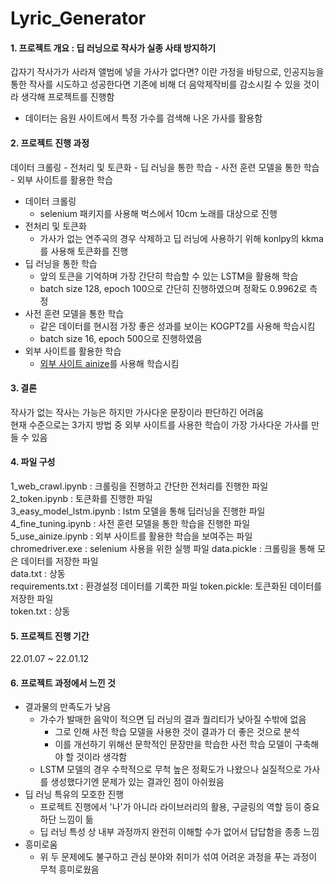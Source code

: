 # Lyric_Generator
#### 1. 프로젝트 개요 : 딥 러닝으로 작사가 실종 사태 방지하기
갑자기 작사가가 사라져 앨범에 넣을 가사가 없다면? 이란 가정을 바탕으로, 인공지능을 통한 작사를 시도하고 성공한다면 기존에 비해 더 음악제작비를 감소시킬 수 있을 것이라 생각해 프로젝트를 진행함
- 데이터는 음원 사이트에서 특정 가수를 검색해 나온 가사를 활용함

#### 2. 프로젝트 진행 과정
데이터 크롤링 - 전처리 및 토큰화 - 딥 러닝을 통한 학습 - 사전 훈련 모델을 통한 학습 - 외부 사이트를 활용한 학습
- 데이터 크롤링
  - selenium 패키지를 사용해 벅스에서 10cm 노래를 대상으로 진행
- 전처리 및 토큰화
  - 가사가 없는 연주곡의 경우 삭제하고 딥 러닝에 사용하기 위해 konlpy의 kkma를 사용해 토큰화를 진행
- 딥 러닝을 통한 학습
  - 앞의 토큰을 기억하며 가장 간단히 학습할 수 있는 LSTM을 활용해 학습
  - batch size 128, epoch 100으로 간단히 진행하였으며 정확도 0.9962로 측정
- 사전 훈련 모델을 통한 학습
  - 같은 데이터를 현시점 가장 좋은 성과를 보이는 KOGPT2를 사용해 학습시킴
  - batch size 16, epoch 500으로 진행하였음
- 외부 사이트를 활용한 학습
  - [외부 사이트 ainize](https://ainize.ai/teachable-nlp)를 사용해 학습시킴

#### 3. 결론
작사가 없는 작사는 가능은 하지만 가사다운 문장이라 판단하긴 어려움  
현재 수준으로는 3가지 방법 중 외부 사이트를 사용한 학습이 가장 가사다운 가사를 만들 수 있음

#### 4. 파일 구성
1_web_crawl.ipynb : 크롤링을 진행하고 간단한 전처리를 진행한 파일  
2_token.ipynb : 토큰화를 진행한 파일  
3_easy_model_lstm.ipynb : lstm 모델을 통해 딥러닝을 진행한 파일  
4_fine_tuning.ipynb : 사전 훈련 모델을 통한 학습을 진행한 파일
5_use_ainize.ipynb : 외부 사이트를 활용한 학습을 보여주는 파일
chromedriver.exe : selenium 사용을 위한 실행 파일
data.pickle : 크롤링을 통해 모은 데이터를 저장한 파일  
data.txt : 상동  
requirements.txt : 환경설정 데이터를 기록한 파일
token.pickle: 토큰화된 데이터를 저장한  파일  
token.txt : 상동  

#### 5. 프로젝트 진행 기간
22.01.07 ~ 22.01.12

#### 6. 프로젝트 과정에서 느낀 것
- 결과물의 만족도가 낮음
    - 가수가 발매한 음악이 적으면 딥 러닝의 결과 퀄리티가 낮아질 수밖에 없음
      - 그로 인해 사전 학습 모델을 사용한 것이 결과가 더 좋은 것으로 분석
      - 이를 개선하기 위해선 문학적인 문장만을 학습한 사전 학습 모델이 구축해야 할 것이라 생각함
    - LSTM 모델의 경우 수학적으로 무척 높은 정확도가 나왔으나 실질적으로 가사를 생성했다기엔 문제가 있는 결과인 점이 아쉬웠음
- 딥 러닝 특유의 모호한 진행  
    - 프로젝트 진행에서 '나'가 아니라 라이브러리의 활용, 구글링의 역할 등이 중요하단 느낌이 듦
    - 딥 러닝 특성 상 내부 과정까지 완전히 이해할 수가 없어서 답답함을 종종 느낌
- 흥미로움
    - 위 두 문제에도 불구하고 관심 분야와 취미가 섞여 어려운 과정을 푸는 과정이 무척 흥미로웠음
